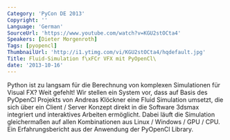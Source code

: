 ```yaml
---
Category: 'PyCon DE 2013'
Copyright: ''
Language: 'German'
SourceUrl: 'https://www.youtube.com/watch?v=KGU2stOCta4'
Speakers: [Dieter Morgenroth]
Tags: [pyopencl]
ThumbnailUrl: 'http://i1.ytimg.com/vi/KGU2stOCta4/hqdefault.jpg'
Title: Fluid-Simulation f\xFCr VFX mit PyOpenCl\
date: '2013-10-16'
---
```

Python ist zu langsam für die Berechnung von komplexen Simulationen für Visual FX? Weit gefehlt! Wir stellen ein System vor, dass auf Basis des PyOpenCl Projekts von Andreas Klöckner eine Fluid Simulation umsetzt, die sich über ein Client / Server Konzept direkt in die Software 3dsmax integriert und interaktives Arbeiten ermöglicht. Dabei läuft die Simulation gleichermaßen auf allen Kombinationen aus Linux / Windows / GPU / CPU.
Ein Erfahrungsbericht aus der Anwendung der PyOpenCl Library. 
 
